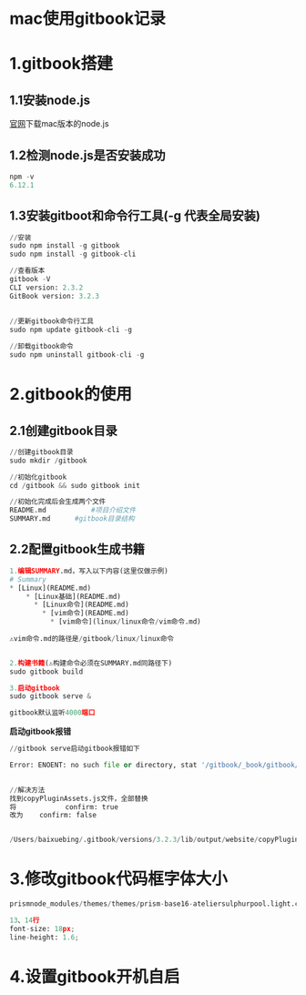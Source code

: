 # mac使用gitbook记录



# 1.gitbook搭建

## 1.1安装node.js

[官网](https://nodejs.org/en/)下载mac版本的node.js



## 1.2检测node.js是否安装成功

```python
npm -v
6.12.1
```



## 1.3安装gitboot和命令行工具(-g 代表全局安装)

```python
//安装
sudo npm install -g gitbook
sudo npm install -g gitbook-cli

//查看版本
gitbook -V
CLI version: 2.3.2
GitBook version: 3.2.3
  
  
//更新gitbook命令行工具
sudo npm update gitbook-cli -g

//卸载gitbook命令
sudo npm uninstall gitbook-cli -g
```



# 2.gitbook的使用

## 2.1创建gitbook目录

```python
//创建gitbook目录
sudo mkdir /gitbook 

//初始化gitbook
cd /gitbook && sudo gitbook init

//初始化完成后会生成两个文件
README.md			#项目介绍文件
SUMMARY.md		#gitbook目录结构

```



## 2.2配置gitbook生成书籍

```python
1.编辑SUMMARY.md，写入以下内容(这里仅做示例)
# Summary
* [Linux](README.md)
    * [Linux基础](README.md)
      * [Linux命令](README.md)
        * [vim命令](README.md)
          * [vim命令](linux/linux命令/vim命令.md)
        
⚠️vim命令.md的路径是/gitbook/linux/linux命令


2.构建书籍(⚠️构建命令必须在SUMMARY.md同路径下)
sudo gitbook build

3.启动gitbook
sudo gitbook serve &

gitbook默认监听4000端口
```





**启动gitbook报错**

```python
//gitbook serve启动gitbook报错如下

Error: ENOENT: no such file or directory, stat '/gitbook/_book/gitbook/gitbook-plugin-livereload/plugin.js',Error: ENOENT: no such file or directory, stat '/gitbook/_book/gitbook/gitbook-plugin-livereload'

        
//解决方法
找到copyPluginAssets.js文件，全部替换
将			 confirm: true
改为	  confirm: false


/Users/baixuebing/.gitbook/versions/3.2.3/lib/output/website/copyPluginAssets.js
```



# 3.修改gitbook代码框字体大小

```python
prismnode_modules/themes/themes/prism-base16-ateliersulphurpool.light.css

13、14行
font-size: 18px;
line-height: 1.6;
```



# 4.设置gitbook开机自启

```python

```


